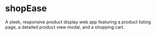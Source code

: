 # shopEase
A sleek, responsive product display web app featuring a product listing page, a detailed product view modal, and a shopping cart. 
